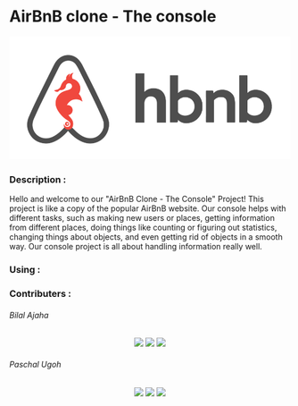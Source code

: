 <h1>AirBnB clone - The console</h1>

![alt text](image.png)

<h3> Description :</h3>
<p>Hello and welcome to our "AirBnB Clone - The Console" Project! This project is like a copy of the popular AirBnB website. Our console helps with different tasks, such as making new users or places, getting information from different places, doing things like counting or figuring out statistics, changing things about objects, and even getting rid of objects in a smooth way. Our console project is all about handling information really well.</p>


<h3>Using :</h3>
<h3></h3>
<h3></h3>


<h3> Contributers :</h3>

<h6>Bilal Ajaha</h6>
<p align="center">
  <a href="https://skillicons.dev">
    <a><img src="https://skillicons.dev/icons?i=github" /></a>
    <a><img src="https://skillicons.dev/icons?i=linkdin" /></a>
    <a><img src="https://skillicons.dev/icons?i=twitter" /></a>
  </a>
</p>


<h6>Paschal Ugoh</h6>
<p align="center">
  <a href="https://skillicons.dev">
    <a><img src="https://skillicons.dev/icons?i=github" /></a>
    <a><img src="https://skillicons.dev/icons?i=linkdin" /></a>
    <a><img src="https://skillicons.dev/icons?i=twitter" /></a>
  </a>
</p>